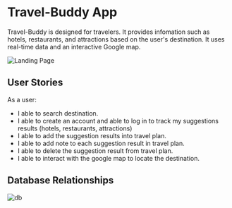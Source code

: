 # Travel-Buddy App

 Travel-Buddy is designed for travelers. It provides infomation such as hotels, restaurants, and attractions based on the user's destination. It uses real-time data and an interactive Google map. 

 ![Landing Page](https://user-images.githubusercontent.com/8335102/151930745-a7275e44-114c-430b-9c53-ac4f606cdd62.PNG)

 ## User Stories

 As a user: 
 - I able to search destination.
 - I able to create an account and able to log in to track my suggestions results (hotels, restaurants, attractions)
 - I able to add the suggestion results into travel plan.
 - I able to add note to each suggestion result in travel plan. 
 - I able to delete the suggestion result from travel plan.
 - I able to interact with the google map to locate the destination.

## Database Relationships


![db](https://user-images.githubusercontent.com/8335102/151934618-6c40cf16-bc37-49df-8a76-1e592b73ef0f.PNG)


